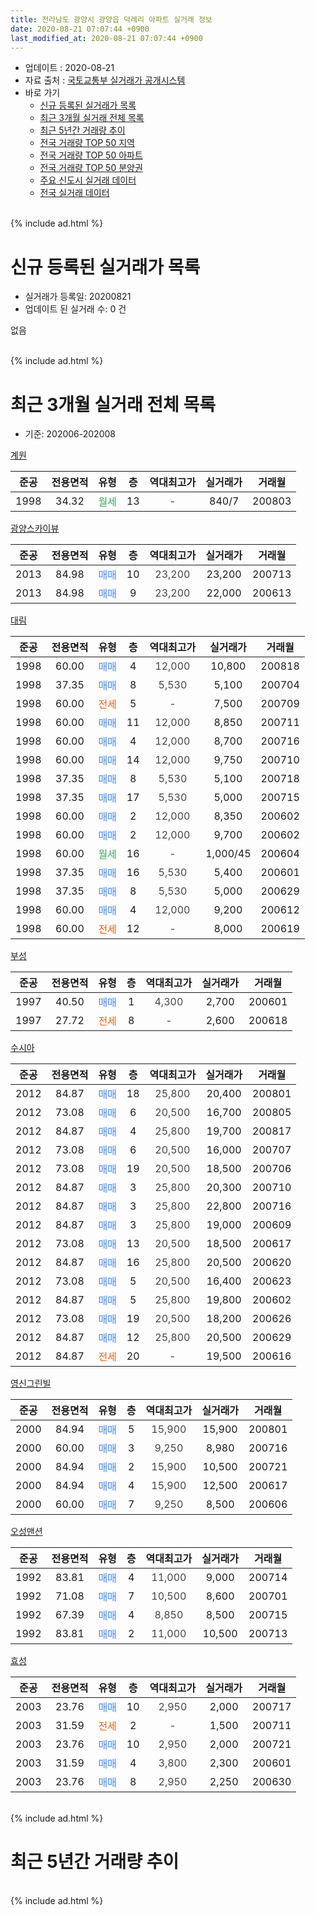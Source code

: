 ```yaml
---
title: 전라남도 광양시 광양읍 덕례리 아파트 실거래 정보
date: 2020-08-21 07:07:44 +0900
last_modified_at: 2020-08-21 07:07:44 +0900
---
```


* 업데이트 : 2020-08-21
* 자료 출처 : [국토교통부 실거래가 공개시스템](http://rt.molit.go.kr)
* 바로 가기
    * [신규 등록된 실거래가 목록](#신규-등록된-실거래가-목록)
    * [최근 3개월 실거래 전체 목록](#최근-3개월-실거래-전체-목록)
    * [최근 5년간 거래량 추이](#최근-5년간-거래량-추이)
    * [전국 거래량 TOP 50 지역](https://inasie.github.io/apt-trade-info/최근-3개월-전국에서-가장-거래가-많이-발생한-지역)
    * [전국 거래량 TOP 50 아파트](https://inasie.github.io/apt-trade-info/최근-3개월-전국에서-가장-거래가-많이-발생한-아파트)
    * [전국 거래량 TOP 50 분양권](https://inasie.github.io/apt-trade-info/최근-3개월-전국에서-가장-거래가-많이-발생한-분양권)
    * [주요 신도시 실거래 데이터](https://inasie.github.io/apt-trade-info/주요-신도시)
    * [전국 실거래 데이터](https://inasie.github.io/apt-trade-info/전국)
<br>
{% include ad.html %}
<br>

# 신규 등록된 실거래가 목록
* 실거래가 등록일: 20200821
* 업데이트 된 실거래 수: 0 건

없음

<br>
{% include ad.html %}
<br>

# 최근 3개월 실거래 전체 목록
* 기준: 202006-202008


[계원](https://search.naver.com/search.naver?query=%EC%A0%84%EB%9D%BC%EB%82%A8%EB%8F%84+%EA%B4%91%EC%96%91%EC%8B%9C+%EA%B4%91%EC%96%91%EC%9D%8D+%EB%8D%95%EB%A1%80%EB%A6%AC+%EA%B3%84%EC%9B%90)

|준공|전용면적|유형|층|역대최고가|실거래가|거래월|
|:---:|:---:|:---:|:---:|:---:|:---:|:---:|
|1998|34.32|<span style="color:#34a853">월세</span>|13|<span style="color:#444444">-</span>|840/7|200803|

[광양스카이뷰](https://search.naver.com/search.naver?query=%EC%A0%84%EB%9D%BC%EB%82%A8%EB%8F%84+%EA%B4%91%EC%96%91%EC%8B%9C+%EA%B4%91%EC%96%91%EC%9D%8D+%EB%8D%95%EB%A1%80%EB%A6%AC+%EA%B4%91%EC%96%91%EC%8A%A4%EC%B9%B4%EC%9D%B4%EB%B7%B0)

|준공|전용면적|유형|층|역대최고가|실거래가|거래월|
|:---:|:---:|:---:|:---:|:---:|:---:|:---:|
|2013|84.98|<span style="color:#4285f3">매매</span>|10|<span style="color:#444444">23,200</span>|23,200|200713|
|2013|84.98|<span style="color:#4285f3">매매</span>|9|<span style="color:#444444">23,200</span>|22,000|200613|

[대림](https://search.naver.com/search.naver?query=%EC%A0%84%EB%9D%BC%EB%82%A8%EB%8F%84+%EA%B4%91%EC%96%91%EC%8B%9C+%EA%B4%91%EC%96%91%EC%9D%8D+%EB%8D%95%EB%A1%80%EB%A6%AC+%EB%8C%80%EB%A6%BC)

|준공|전용면적|유형|층|역대최고가|실거래가|거래월|
|:---:|:---:|:---:|:---:|:---:|:---:|:---:|
|1998|60.00|<span style="color:#4285f3">매매</span>|4|<span style="color:#444444">12,000</span>|10,800|200818|
|1998|37.35|<span style="color:#4285f3">매매</span>|8|<span style="color:#444444">5,530</span>|5,100|200704|
|1998|60.00|<span style="color:#ff5a00">전세</span>|5|<span style="color:#444444">-</span>|7,500|200709|
|1998|60.00|<span style="color:#4285f3">매매</span>|11|<span style="color:#444444">12,000</span>|8,850|200711|
|1998|60.00|<span style="color:#4285f3">매매</span>|4|<span style="color:#444444">12,000</span>|8,700|200716|
|1998|60.00|<span style="color:#4285f3">매매</span>|14|<span style="color:#444444">12,000</span>|9,750|200710|
|1998|37.35|<span style="color:#4285f3">매매</span>|8|<span style="color:#444444">5,530</span>|5,100|200718|
|1998|37.35|<span style="color:#4285f3">매매</span>|17|<span style="color:#444444">5,530</span>|5,000|200715|
|1998|60.00|<span style="color:#4285f3">매매</span>|2|<span style="color:#444444">12,000</span>|8,350|200602|
|1998|60.00|<span style="color:#4285f3">매매</span>|2|<span style="color:#444444">12,000</span>|9,700|200602|
|1998|60.00|<span style="color:#34a853">월세</span>|16|<span style="color:#444444">-</span>|1,000/45|200604|
|1998|37.35|<span style="color:#4285f3">매매</span>|16|<span style="color:#444444">5,530</span>|5,400|200601|
|1998|37.35|<span style="color:#4285f3">매매</span>|8|<span style="color:#444444">5,530</span>|5,000|200629|
|1998|60.00|<span style="color:#4285f3">매매</span>|4|<span style="color:#444444">12,000</span>|9,200|200612|
|1998|60.00|<span style="color:#ff5a00">전세</span>|12|<span style="color:#444444">-</span>|8,000|200619|

[부성](https://search.naver.com/search.naver?query=%EC%A0%84%EB%9D%BC%EB%82%A8%EB%8F%84+%EA%B4%91%EC%96%91%EC%8B%9C+%EA%B4%91%EC%96%91%EC%9D%8D+%EB%8D%95%EB%A1%80%EB%A6%AC+%EB%B6%80%EC%84%B1)

|준공|전용면적|유형|층|역대최고가|실거래가|거래월|
|:---:|:---:|:---:|:---:|:---:|:---:|:---:|
|1997|40.50|<span style="color:#4285f3">매매</span>|1|<span style="color:#444444">4,300</span>|2,700|200601|
|1997|27.72|<span style="color:#ff5a00">전세</span>|8|<span style="color:#444444">-</span>|2,600|200618|

[수시아](https://search.naver.com/search.naver?query=%EC%A0%84%EB%9D%BC%EB%82%A8%EB%8F%84+%EA%B4%91%EC%96%91%EC%8B%9C+%EA%B4%91%EC%96%91%EC%9D%8D+%EB%8D%95%EB%A1%80%EB%A6%AC+%EC%88%98%EC%8B%9C%EC%95%84)

|준공|전용면적|유형|층|역대최고가|실거래가|거래월|
|:---:|:---:|:---:|:---:|:---:|:---:|:---:|
|2012|84.87|<span style="color:#4285f3">매매</span>|18|<span style="color:#444444">25,800</span>|20,400|200801|
|2012|73.08|<span style="color:#4285f3">매매</span>|6|<span style="color:#444444">20,500</span>|16,700|200805|
|2012|84.87|<span style="color:#4285f3">매매</span>|4|<span style="color:#444444">25,800</span>|19,700|200817|
|2012|73.08|<span style="color:#4285f3">매매</span>|6|<span style="color:#444444">20,500</span>|16,000|200707|
|2012|73.08|<span style="color:#4285f3">매매</span>|19|<span style="color:#444444">20,500</span>|18,500|200706|
|2012|84.87|<span style="color:#4285f3">매매</span>|3|<span style="color:#444444">25,800</span>|20,300|200710|
|2012|84.87|<span style="color:#4285f3">매매</span>|3|<span style="color:#444444">25,800</span>|22,800|200716|
|2012|84.87|<span style="color:#4285f3">매매</span>|3|<span style="color:#444444">25,800</span>|19,000|200609|
|2012|73.08|<span style="color:#4285f3">매매</span>|13|<span style="color:#444444">20,500</span>|18,500|200617|
|2012|84.87|<span style="color:#4285f3">매매</span>|16|<span style="color:#444444">25,800</span>|20,500|200620|
|2012|73.08|<span style="color:#4285f3">매매</span>|5|<span style="color:#444444">20,500</span>|16,400|200623|
|2012|84.87|<span style="color:#4285f3">매매</span>|5|<span style="color:#444444">25,800</span>|19,800|200602|
|2012|73.08|<span style="color:#4285f3">매매</span>|19|<span style="color:#444444">20,500</span>|18,200|200626|
|2012|84.87|<span style="color:#4285f3">매매</span>|12|<span style="color:#444444">25,800</span>|20,500|200629|
|2012|84.87|<span style="color:#ff5a00">전세</span>|20|<span style="color:#444444">-</span>|19,500|200616|

[영신그린빌](https://search.naver.com/search.naver?query=%EC%A0%84%EB%9D%BC%EB%82%A8%EB%8F%84+%EA%B4%91%EC%96%91%EC%8B%9C+%EA%B4%91%EC%96%91%EC%9D%8D+%EB%8D%95%EB%A1%80%EB%A6%AC+%EC%98%81%EC%8B%A0%EA%B7%B8%EB%A6%B0%EB%B9%8C)

|준공|전용면적|유형|층|역대최고가|실거래가|거래월|
|:---:|:---:|:---:|:---:|:---:|:---:|:---:|
|2000|84.94|<span style="color:#4285f3">매매</span>|5|<span style="color:#444444">15,900</span>|15,900|200801|
|2000|60.00|<span style="color:#4285f3">매매</span>|3|<span style="color:#444444">9,250</span>|8,980|200716|
|2000|84.94|<span style="color:#4285f3">매매</span>|2|<span style="color:#444444">15,900</span>|10,500|200721|
|2000|84.94|<span style="color:#4285f3">매매</span>|4|<span style="color:#444444">15,900</span>|12,500|200617|
|2000|60.00|<span style="color:#4285f3">매매</span>|7|<span style="color:#444444">9,250</span>|8,500|200606|

[오성맨션](https://search.naver.com/search.naver?query=%EC%A0%84%EB%9D%BC%EB%82%A8%EB%8F%84+%EA%B4%91%EC%96%91%EC%8B%9C+%EA%B4%91%EC%96%91%EC%9D%8D+%EB%8D%95%EB%A1%80%EB%A6%AC+%EC%98%A4%EC%84%B1%EB%A7%A8%EC%85%98)

|준공|전용면적|유형|층|역대최고가|실거래가|거래월|
|:---:|:---:|:---:|:---:|:---:|:---:|:---:|
|1992|83.81|<span style="color:#4285f3">매매</span>|4|<span style="color:#444444">11,000</span>|9,000|200714|
|1992|71.08|<span style="color:#4285f3">매매</span>|7|<span style="color:#444444">10,500</span>|8,600|200701|
|1992|67.39|<span style="color:#4285f3">매매</span>|4|<span style="color:#444444">8,850</span>|8,500|200715|
|1992|83.81|<span style="color:#4285f3">매매</span>|2|<span style="color:#444444">11,000</span>|10,500|200713|


<script async src="//pagead2.googlesyndication.com/pagead/js/adsbygoogle.js"></script>
<!-- 기본 -->
<ins class="adsbygoogle"
     style="display:block"
     data-ad-client="ca-pub-2446590836940007"
     data-ad-slot="1659523306"
     data-ad-format="auto"
     data-full-width-responsive="true"></ins>
<script>
(adsbygoogle = window.adsbygoogle || []).push({});
</script>


[효성](https://search.naver.com/search.naver?query=%EC%A0%84%EB%9D%BC%EB%82%A8%EB%8F%84+%EA%B4%91%EC%96%91%EC%8B%9C+%EA%B4%91%EC%96%91%EC%9D%8D+%EB%8D%95%EB%A1%80%EB%A6%AC+%ED%9A%A8%EC%84%B1)

|준공|전용면적|유형|층|역대최고가|실거래가|거래월|
|:---:|:---:|:---:|:---:|:---:|:---:|:---:|
|2003|23.76|<span style="color:#4285f3">매매</span>|10|<span style="color:#444444">2,950</span>|2,000|200717|
|2003|31.59|<span style="color:#ff5a00">전세</span>|2|<span style="color:#444444">-</span>|1,500|200711|
|2003|23.76|<span style="color:#4285f3">매매</span>|10|<span style="color:#444444">2,950</span>|2,000|200721|
|2003|31.59|<span style="color:#4285f3">매매</span>|4|<span style="color:#444444">3,800</span>|2,300|200601|
|2003|23.76|<span style="color:#4285f3">매매</span>|8|<span style="color:#444444">2,950</span>|2,250|200630|


<br>
{% include ad.html %}
<br>

# 최근 5년간 거래량 추이


<div style="width:100%;">
    <canvas id="deal_progress" height="200"></canvas>
</div>

<script>
new Chart(document.getElementById("deal_progress"), {
    type: 'line',
    data: {
        labels: ['201508','201509','201510','201511','201512','201601','201602','201603','201604','201605','201606','201607','201608','201609','201610','201611','201612','201701','201702','201703','201704','201705','201706','201707','201708','201709','201710','201711','201712','201801','201802','201803','201804','201805','201806','201807','201808','201809','201810','201811','201812','201901','201902','201903','201904','201905','201906','201907','201908','201909','201910','201911','201912','202001','202002','202003','202004','202005','202006','202007','202008'],
        datasets: [{
            label: '매매',
            pointRadius: 1,
            data: [19, 13, 13, 14, 10, 10, 11, 18, 19, 15, 12, 13, 16, 17, 14, 16, 21, 15, 14, 34, 25, 13, 14, 9, 15, 14, 11, 11, 21, 13, 13, 17, 10, 12, 14, 16, 13, 19, 17, 18, 12, 21, 20, 25, 24, 15, 20, 26, 23, 17, 26, 20, 18, 9, 21, 19, 14, 21, 18, 19, 5],
            borderColor: "rgba(255, 201, 14, 1)",
            backgroundColor: "rgba(255, 201, 14, 0.5)",
            fill: false,
            lineTension: 0
        },{
            label: '전월세',
            pointRadius: 1,
            data: [13, 14, 11, 4, 11, 9, 18, 13, 9, 15, 6, 9, 6, 7, 3, 11, 8, 8, 8, 4, 8, 8, 4, 6, 6, 11, 9, 3, 8, 8, 5, 11, 7, 7, 12, 2, 4, 4, 3, 7, 6, 7, 5, 3, 6, 28, 14, 8, 6, 5, 4, 8, 2, 7, 2, 4, 4, 4, 4, 2, 1],
            borderColor: "rgba(0, 141, 185, 1)",
            backgroundColor: "rgba(0, 141, 185, 0.5)",
            fill: false,
            lineTension: 0
        }
        ]
    },
    options: {
        responsive: true,
        title: {
            display: false
        },
        tooltips: {
            mode: 'index',
            intersect: false
        },
        hover: {
            mode: 'nearest',
            intersect: true
        },
        scales: {
            xAxes: [{
                display: true,
                scaleLabel: {
                    display: true,
                    labelString: '년/월'
                }
            }],
            yAxes: [{
                display: true,
                ticks: {
                    suggestedMin: 0,
                },
                scaleLabel: {
                    display: true,
                    labelString: '실거래 수'
                }
            }]
        }
    }
});

</script>


<br>
{% include ad.html %}
<br>

